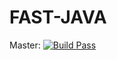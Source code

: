 # FAST-JAVA

Master: [![Build Pass](https://travis-ci.org/moosetechnology/FAST-JAVA.svg?branch=master)](https://travis-ci.org/moosetechnology/FAST-Java)
